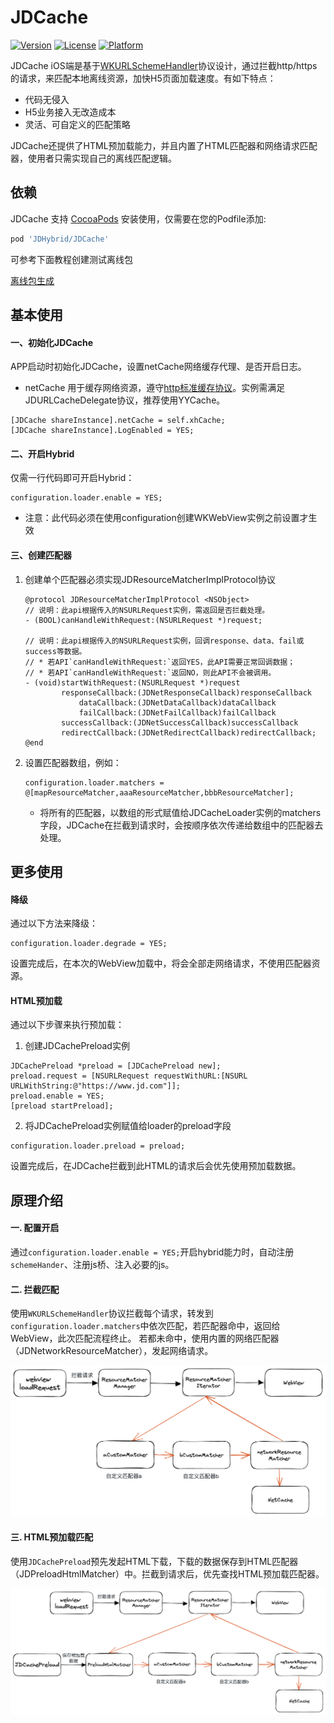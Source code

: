 # JDCache

[![Version](https://img.shields.io/cocoapods/v/XBridge.svg?style=flat)](https://cocoapods.org/pods/JDHybrid/JDCache)
[![License](https://img.shields.io/cocoapods/l/XBridge.svg?style=flat)](https://cocoapods.org/pods/JDHybrid/JDCache)
[![Platform](https://img.shields.io/cocoapods/p/XBridge.svg?style=flat)](https://cocoapods.org/pods/JDHybrid/JDCache)

JDCache iOS端是基于[WKURLSchemeHandler](https://developer.apple.com/documentation/webkit/wkurlschemehandler)协议设计，通过拦截http/https的请求，来匹配本地离线资源，加快H5页面加载速度。有如下特点：
+ 代码无侵入
+ H5业务接入无改造成本
+ 灵活、可自定义的匹配策略

JDCache还提供了HTML预加载能力，并且内置了HTML匹配器和网络请求匹配器，使用者只需实现自己的离线匹配逻辑。


## 依赖

JDCache 支持 [CocoaPods](https://cocoapods.org) 安装使用，仅需要在您的Podfile添加:

```ruby
pod 'JDHybrid/JDCache'
```

可参考下面教程创建测试离线包

[离线包生成](../../../nodejs/README.md)

## 基本使用

#### 一、初始化JDCache
APP启动时初始化JDCache，设置netCache网络缓存代理、是否开启日志。
* netCache 用于缓存网络资源，遵守[http标准缓存协议](https://developer.mozilla.org/zh-CN/docs/Web/HTTP/Caching)。实例需满足JDURLCacheDelegate协议，推荐使用YYCache。

```objc
[JDCache shareInstance].netCache = self.xhCache;
[JDCache shareInstance].LogEnabled = YES;
```

#### 二、开启Hybrid

仅需一行代码即可开启Hybrid：

```objc
configuration.loader.enable = YES;
```

* 注意：此代码必须在使用configuration创建WKWebView实例之前设置才生效


#### 三、创建匹配器

1. 创建单个匹配器必须实现JDResourceMatcherImplProtocol协议
   
    ```objc
    @protocol JDResourceMatcherImplProtocol <NSObject>
    // 说明：此api根据传入的NSURLRequest实例，需返回是否拦截处理。
    - (BOOL)canHandleWithRequest:(NSURLRequest *)request;

    // 说明：此api根据传入的NSURLRequest实例，回调response、data、fail或success等数据。
    // * 若API`canHandleWithRequest:`返回YES，此API需要正常回调数据；
    // * 若API`canHandleWithRequest:`返回NO，则此API不会被调用。
    - (void)startWithRequest:(NSURLRequest *)request
            responseCallback:(JDNetResponseCallback)responseCallback
                dataCallback:(JDNetDataCallback)dataCallback
                failCallback:(JDNetFailCallback)failCallback
            successCallback:(JDNetSuccessCallback)successCallback
            redirectCallback:(JDNetRedirectCallback)redirectCallback;
    @end
    ```

2. 设置匹配器数组，例如：

    ```objc
    configuration.loader.matchers = @[mapResourceMatcher,aaaResourceMatcher,bbbResourceMatcher];
    ```
    * 将所有的匹配器，以数组的形式赋值给JDCacheLoader实例的matchers字段，JDCache在拦截到请求时，会按顺序依次传递给数组中的匹配器去处理。

## 更多使用

#### 降级

通过以下方法来降级：

```objc
configuration.loader.degrade = YES;
```
设置完成后，在本次的WebView加载中，将会全部走网络请求，不使用匹配器资源。

#### HTML预加载

通过以下步骤来执行预加载：

1. 创建JDCachePreload实例

```objc
JDCachePreload *preload = [JDCachePreload new];
preload.request = [NSURLRequest requestWithURL:[NSURL URLWithString:@"https://www.jd.com"]];
preload.enable = YES;
[preload startPreload];
```

2. 将JDCachePreload实例赋值给loader的preload字段
   
```objc
configuration.loader.preload = preload;
```

设置完成后，在JDCache拦截到此HTML的请求后会优先使用预加载数据。

## 原理介绍
#### 一. 配置开启
通过`configuration.loader.enable = YES;`开启hybrid能力时，自动注册`schemeHander`、注册js桥、注入必要的js。

#### 二. 拦截匹配
使用`WKURLSchemeHandler`协议拦截每个请求，转发到`configuration.loader.matchers`中依次匹配，若匹配器命中，返回给WebView，此次匹配流程终止。
若都未命中，使用内置的网络匹配器（JDNetworkResourceMatcher），发起网络请求。

![iOS匹配流程图](../../../doc/iOS_resource_match.png)

#### 三. HTML预加载匹配
使用`JDCachePreload`预先发起HTML下载，下载的数据保存到HTML匹配器（JDPreloadHtmlMatcher）中。拦截到请求后，优先查找HTML预加载匹配器。

![iOSHTML匹配流程图](../../../doc/ios_resource_match_html.png)


